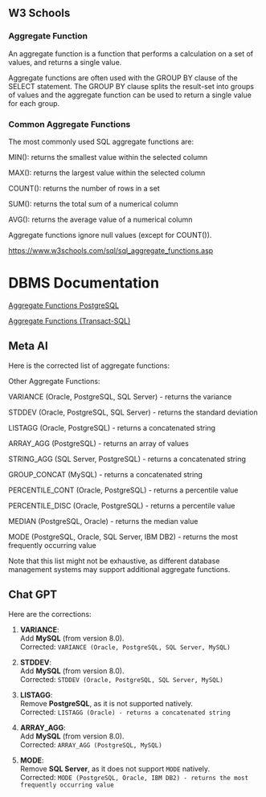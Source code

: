 
## W3 Schools

### Aggregate Function

An aggregate function is a function that performs a calculation on a set of values, and returns a single value.

Aggregate functions are often used with the GROUP BY clause of the SELECT statement.
The GROUP BY clause splits the result-set into groups of values and the aggregate function can be used to return a single value for each group.

### Common Aggregate Functions

The most commonly used SQL aggregate functions are:

MIN(): returns the smallest value within the selected column

MAX(): returns the largest value within the selected column

COUNT(): returns the number of rows in a set

SUM(): returns the total sum of a numerical column

AVG(): returns the average value of a numerical column


Aggregate functions ignore null values (except for COUNT()).

https://www.w3schools.com/sql/sql_aggregate_functions.asp

# DBMS Documentation

[Aggregate Functions PostgreSQL](https://www.postgresql.org/docs/current/functions-aggregate.html)

[Aggregate Functions (Transact-SQL)](https://learn.microsoft.com/en-us/sql/t-sql/functions/aggregate-functions-transact-sql?view=sql-server-ver16)


## Meta AI

Here is the corrected list of aggregate functions:

Other Aggregate Functions:

VARIANCE (Oracle, PostgreSQL, SQL Server) - returns the variance

STDDEV (Oracle, PostgreSQL, SQL Server) - returns the standard deviation

LISTAGG (Oracle, PostgreSQL) - returns a concatenated string

ARRAY_AGG (PostgreSQL) - returns an array of values

STRING_AGG (SQL Server, PostgreSQL) - returns a concatenated string

GROUP_CONCAT (MySQL) - returns a concatenated string

PERCENTILE_CONT (Oracle, PostgreSQL) - returns a percentile value

PERCENTILE_DISC (Oracle, PostgreSQL) - returns a percentile value

MEDIAN (PostgreSQL, Oracle) - returns the median value

MODE (PostgreSQL, Oracle, SQL Server, IBM DB2) - returns the most frequently occurring value

Note that this list might not be exhaustive, as different database management systems may support additional aggregate functions.


## Chat GPT

Here are the corrections:

1. **VARIANCE**:  
   Add **MySQL** (from version 8.0).  
   Corrected: `VARIANCE (Oracle, PostgreSQL, SQL Server, MySQL)`

2. **STDDEV**:  
   Add **MySQL** (from version 8.0).  
   Corrected: `STDDEV (Oracle, PostgreSQL, SQL Server, MySQL)`

3. **LISTAGG**:  
   Remove **PostgreSQL**, as it is not supported natively.  
   Corrected: `LISTAGG (Oracle) - returns a concatenated string`

4. **ARRAY_AGG**:  
   Add **MySQL** (from version 8.0).  
   Corrected: `ARRAY_AGG (PostgreSQL, MySQL)`

5. **MODE**:  
   Remove **SQL Server**, as it does not support `MODE` natively.  
   Corrected: `MODE (PostgreSQL, Oracle, IBM DB2) - returns the most frequently occurring value`